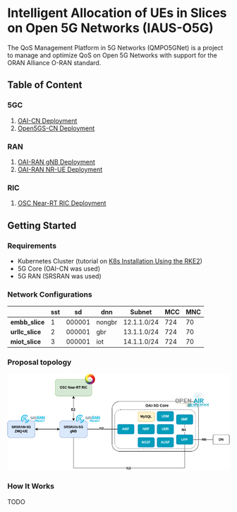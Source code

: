 # Intelligent Allocation of UEs in Slices on Open 5G Networks (IAUS-O5G)

The QoS Management Platform in 5G Networks (QMPO5GNet) is a project to manage and optimize QoS on Open 5G Networks
with support for the ORAN Alliance O-RAN standard.

## Table of Content

### 5GC

1. [OAI-CN Deployment](docs/oai-cn/oai_cn_deploy.md)
2. [Open5GS-CN Deployment](docs/open5gs-cn/open5gs_deploy.md)

### RAN

1. [OAI-RAN gNB Deployment](docs/oai-ran/gnb_deploy.md)
2. [OAI-RAN NR-UE Deployment](docs/oai-ran/nr_ue_deploy.md)

### RIC

1. [OSC Near-RT RIC Deployment](docs/osc-ric/osc_nrt_ric_deploy.md)

## Getting Started

### Requirements

- Kubernetes Cluster (tutorial on [K8s Installation Using the RKE2](https://github.com/muriloAvlis/k8s-utils/blob/main/docs/cluster_deploy/rke2/README.md))
- 5G Core (OAI-CN was used)
- 5G RAN (SRSRAN was used)

### Network Configurations

|                 | **sst** | **sd** | **dnn** | **Subnet**  | **MCC** | **MNC** |
|-----------------|---------|--------|---------|-------------|---------|---------|
| **embb_slice**  | 1       | 000001 | nongbr  | 12.1.1.0/24 |   724   |   70    |
| **urllc_slice** | 2       | 000001 | gbr     | 13.1.1.0/24 |   724   |   70    |
| **miot_slice**  | 3       | 000001 | iot     | 14.1.1.0/24 |   724   |   70    |

### Proposal topology

![proposal-topology-v1](./images/proposal_diagram-topology-v1.png)

### How It Works

TODO